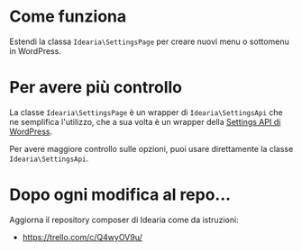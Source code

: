 # Come funziona
Estendi la classa `Idearia\SettingsPage` per creare nuovi menu o sottomenu in WordPress.

# Per avere più controllo

La classe `Idearia\SettingsPage` è un wrapper di `Idearia\SettingsApi` che ne semplifica l'utilizzo, che a sua volta è un wrapper della [Settings API di WordPress](https://codex.wordpress.org/Settings_API).

Per avere maggiore controllo sulle opzioni, puoi usare direttamente la classe `Idearia\SettingsApi`.

# Dopo ogni modifica al repo...

Aggiorna il repository composer di Idearia come da istruzioni:

* https://trello.com/c/Q4wyOV9u/
